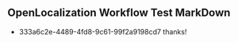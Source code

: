 ## OpenLocalization Workflow Test MarkDown
* 333a6c2e-4489-4fd8-9c61-99f2a9198cd7 thanks!

<!--HONumber=Jul16_HO3-->


